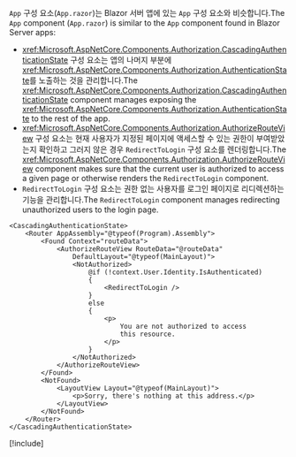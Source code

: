 <span data-ttu-id="fdf6f-101">`App` 구성 요소(`App.razor`)는 Blazor 서버 앱에 있는 `App` 구성 요소와 비슷합니다.</span><span class="sxs-lookup"><span data-stu-id="fdf6f-101">The `App` component (`App.razor`) is similar to the `App` component found in Blazor Server apps:</span></span>

* <span data-ttu-id="fdf6f-102"><xref:Microsoft.AspNetCore.Components.Authorization.CascadingAuthenticationState> 구성 요소는 앱의 나머지 부분에 <xref:Microsoft.AspNetCore.Components.Authorization.AuthenticationState>를 노출하는 것을 관리합니다.</span><span class="sxs-lookup"><span data-stu-id="fdf6f-102">The <xref:Microsoft.AspNetCore.Components.Authorization.CascadingAuthenticationState> component manages exposing the <xref:Microsoft.AspNetCore.Components.Authorization.AuthenticationState> to the rest of the app.</span></span>
* <span data-ttu-id="fdf6f-103"><xref:Microsoft.AspNetCore.Components.Authorization.AuthorizeRouteView> 구성 요소는 현재 사용자가 지정된 페이지에 액세스할 수 있는 권한이 부여받았는지 확인하고 그러지 않은 경우 `RedirectToLogin` 구성 요소를 렌더링합니다.</span><span class="sxs-lookup"><span data-stu-id="fdf6f-103">The <xref:Microsoft.AspNetCore.Components.Authorization.AuthorizeRouteView> component makes sure that the current user is authorized to access a given page or otherwise renders the `RedirectToLogin` component.</span></span>
* <span data-ttu-id="fdf6f-104">`RedirectToLogin` 구성 요소는 권한 없는 사용자를 로그인 페이지로 리디렉션하는 기능을 관리합니다.</span><span class="sxs-lookup"><span data-stu-id="fdf6f-104">The `RedirectToLogin` component manages redirecting unauthorized users to the login page.</span></span>

```razor
<CascadingAuthenticationState>
    <Router AppAssembly="@typeof(Program).Assembly">
        <Found Context="routeData">
            <AuthorizeRouteView RouteData="@routeData" 
                DefaultLayout="@typeof(MainLayout)">
                <NotAuthorized>
                    @if (!context.User.Identity.IsAuthenticated)
                    {
                        <RedirectToLogin />
                    }
                    else
                    {
                        <p>
                            You are not authorized to access 
                            this resource.
                        </p>
                    }
                </NotAuthorized>
            </AuthorizeRouteView>
        </Found>
        <NotFound>
            <LayoutView Layout="@typeof(MainLayout)">
                <p>Sorry, there's nothing at this address.</p>
            </LayoutView>
        </NotFound>
    </Router>
</CascadingAuthenticationState>
```

[!include[](../prefer-exact-matches.md)]
